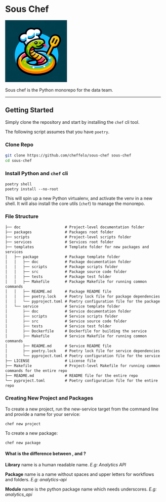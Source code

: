 
# Sous Chef
<img src="sous-chef.png" alt="sous-chef" width="200"/>

Sous chef is the Python monorepo for the data team.

---

## Getting Started
Simply clone the repository and start by installing the `chef` cli tool.

The following script assumes that you have `poetry`.

### Clone Repo
```bash
git clone https://github.com/cheffelo/sous-chef sous-chef
cd sous-chef
```

### Install Python and `chef` cli
```
poetry shell
poetry install --no-root
```

This will spin up a new Python virtualenv, and activate the venv in a new shell.
It will also install the core utils (`chef`) to manage the monorepo.


### File Structure
```
├── doc                    # Project-level documentation folder
├── packages               # Packages root folder
├── scripts                # Project-level scripts folder
├── services               # Services root folder
├── templates              # Template folder for new packages and services
│   ├── package            # Package template folder
│   │   ├── doc            # Package documentation folder
│   │   ├── scripts        # Package scripts folder
│   │   ├── src            # Package source code folder
│   │   ├── tests          # Package test folder
│   │   ├── Makefile       # Package Makefile for running common commands
│   │   ├── README.md      # Package README file
│   │   ├── poetry.lock    # Poetry lock file for package dependencies
│   │   └── pyproject.toml # Poetry configuration file for the package
│   └── service            # Service template folder
│       ├── doc            # Service documentation folder
│       ├── scripts        # Service scripts folder
│       ├── src            # Service source code folder
│       ├── tests          # Service test folder
│       ├── Dockerfile     # Dockerfile for building the service
│       ├── Makefile       # Service Makefile for running common commands
│       ├── README.md      # Service README file
│       ├── poetry.lock    # Poetry lock file for service dependencies
│       └── pyproject.toml # Poetry configuration file for the service
├── LICENSE                # License file
├── Makefile               # Project-level Makefile for running common commands for the entire repo
├── README.md              # README file for the entire repo
└── pyproject.toml         # Poetry configuration file for the entire repo
```

### Creating New Project and Packages
To create a new project, run the new-service target from the command line and provide a name for your service:

```shell
chef new project
```

To create a new package:
```shell
chef new package
```

#### What is the difference between <library name>, <package name> and <module name>?

**Library** name is a human readable name. *E.g: Analytics API*

**Package** name is a name without spaces and upper letters for workflows and folders. *E.g: analytics-api*

**Module** name is the python package name which needs underscores. *E.g: analytics_api*
